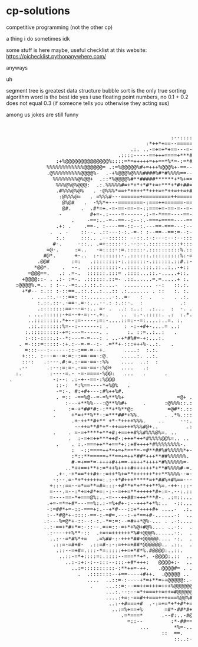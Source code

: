 # cp-solutions
competitive programming (not the other cp)

a thing i do sometimes idk

some stuff is here maybe,
useful checklist at this website: https://oichecklist.pythonanywhere.com/

anyways

uh

segment tree is greatest data structure bubble sort is the only true sorting algorithm word is the best ide yes i use floating point numbers, no 0.1 + 0.2 does not equal 0.3 (if someone tells you otherwise they acting sus)

among us jokes are still funny
<pre>
                                                                                   .@@  
                                                                                  .@@@@  
                                                     :--:::::::-----==:           %%@@@%  
                                             :*++*+==--========----------:-==:    @%@@@@.  
                                        .:. ..-=+=+*+==---=----------------------:*@%@@@@         .:..
                                    .::::-----==+++====+***#+----=------:--------:-=%%@@@#+%@@@@@@@@@@@@@@@@@@@@@@@
                :+%@@@@@@@@@@@@@@%::::=*=+++++=++==*%*=-:=*#+##=-----------------:::-@%@@@@@@@@@@@@@@@@@@@@@@@@@@@*
             %%%%%%%%%%%%@@@@@@= .:=%@@@@@%#+=+++%@@@%+-==--++-=*=-------------:-----:*@@@@@@@@@@@@@@@@@@@@@@@@@@%
             .@%%%%%%%%%@@@@%-  .-+%@@@%@%%%####%#*#%%%%==----+=:-++-::------=----:::-:=@@@@@@@@@@@@@@@@@@@@@@@@%
               %%%%%%%%@%@@+  .::*%@@@@%#**#####******+*%+===---+=..:==---------:---::::-@@@@@@@@@@@@@@@@@@@@@@@
                %%%@%@%@@@:  .:.%%%%%#=+*+*+*#*+=+***+*#+##=--=-:-+.   ==--------::::--::-@@@@@@@@@@@@@@@@@@@@@
                .#%%%@%@%   . -@%%%*==+*++++**+++=+*++=++=+#--=----=:    +---:-::::::::--:-%@@@@@@@@@@@@@@@@@@=
                 :@%%%@=   . =%%%#---======+=========++=====*+--=-=--=.    --::::::::::::--=@@@@@@@@@@@@@@@@@@@:
                  @%@#   .  -%%*+---========-:===++======-==-==--=-----:     :-::::::::::::-=@@@@@@@@@@@@@@@@@@@=
                  @#.   .  .#*=+.-=-==-==-=-::===+=-==-=--=--==+=:------=     .-:::::::-:--:--#@@@@@@@@@@@@@@@@@@#
                 -         #+=-.:----=------.:-=-*===----==--==-+=-:::-::-:     :-::::::::::::==+@@@@@@@@@@@@@@@@@@
                     .    -==:..-=--==--:--:.-===+====----=====--=--::::::--      ::::::::::--:=%*=*@@@@@@@@@@@@@@@@.
                .+: .    .==-. :----==-::--:.---==-===---:------:----::::::-+       -:::------=--+#+#@@@@@@@@@@@@@@@@.
              .  . -    ::--. .::---:-:.-=-: :--==--==:=--:-::::::--=-:::-:::*.      :::-==-==--:--**@@@@@@@%@@@@@@@@@=
                :.:     :::.. .--:::::: --::.:-:---:--:--:::::::::--:==:::::::+.       -:-=-=------:*+@@@@@@@@+ #@@@@@@
               #-.     -::.. .=+:::::-:.--:-:.::::::::::+:::::::::::::=-:::::::=.       :=-=---------=%@@@@@@@@@  :@@@@
             =@-.     :=..   -=::::-:=.:::::-.::::::::::%.::::::::::::-=:::::::-+-        *%+=-------::%@@@@@@@@@:   :.
            #@*.      +-..  :-:::::::-..::::::.:::::::::%:-==:..::::::--+:::-:-====        :*%*+--------@@@@@@@@@@@
          .@@#       :=:   .::::::::-:.::::::-.::::::.::#.:-=-.:..::-.::-+:-=--===-=         -#++*+===-:#@@@@@@@@@@@@
         *@@*.    .  --.  .:::::::::-..::::.:::.::..:..-+:: :.......=-.::==--==-====-         .**++++++=*@@@@@@@@@@@@@@:
       =@@@==.   .: .=-.  ::::::.:::= .::::...::.-.....+::.  - :....:*::--==--=======-          -*++=+=++@@@@@@@@@@@@@@@@@@%-
     +@@@@::- . .:- :=-. .::::::.::=- .::......=.=.....+ :.  :  ... - -:-==+---==-=--*: .        .*++++=+%@@@@@@@@@@@@@@@
   :@@@@%.=.. : :--.-=:..:.::.:....-  ......... --:   ::.:.  .  :::.-  ----=#+====-==-*.           :*++=++@@@@@@@@@@@@@.
     +*#-- :.:: :-::==..::.:..:...:: .:....... . ::   :. :.      -::. ..:#=-=+-==-===-=+.+       ..  -+=++%#=-+=%@@@@#
        . ...::.--::==: ::........-:..=-   :  .   .   . .:.      :-*-    .:=-+====-==--=-+#       :.   +++++==+++++*@@*
          :.::.::-.-==-.=-:...--.: :.::-.  :            .:    :+--:.     ::.==+===---=-=+--%.      +@@=. :=*+++++++*++*
          .::::::::==---=-:.. =- .  ..: :..:  .:...  :  -. .+.   -*=:.+@@@@@@@@*====---=+*:**. .    =@@**%+:-+*%*++***+=
       . ...::::::-+=--+-=:--.+:.    ..  :.-.:::::. .:  :.*.  :-:+#@@%#++=%:-@##+===-==-=+--==+ ..   .###*+++**#@%#+*+++*=
       ..::::::::.*+--:=-----:=:-....::=:--=:....:..=. :.    ..+@@@*+==---#-=@*+*====-===+:-=*@% ::    *#*+*#+*++#%%%%##*+++-
       .::.:::::::%=--:-------: .     : -:-+#+-....= ..:     -*#::%+-:=+---:+**-+==-===-=-+-=@@@@ -#    =***#%#+*+#%==*+
      :.:::::::::-+=:---=-----. .      :. ::=..:..:   .       :   -=--:..:--+#-:-+=======-%==#@@@@:.@=   :#***%%#*+=#-==
      :-::-::::.:--*:---=-=---: . ..-+*#%#=-+:...:.                :+-....-+=::::#=======-*%-+@@@%@@-%%-  .#++*%%#*+#*+-
    . =-:::=:::::-:+.:--=-=--:- .=**+-:::+++%-..:.   .               ::..--:....:=#-=====-#@+=@@@%*%@%%@%-  -*+#%:*%++*=
      =:::---:------::-:==-=--+.      ....:  :.:.                     .   ......::*=-====-*@#-%@@%#*%%%%%%@*. +**- .*#**=
     +:::. :---=--=:=:-:==-==-:@.    .....:. ..:.                       ...::...--:*=====-+@@-*@%%*##%%*###+#*= +-  ::-:**
     ::-:   .:---.#:=.:-==-==-:%%    ....  ..:  :                              :=  ==-+==-*@@=*@%#**#%#****##*++**- .:     .
    .--      .:--:=:=-.-==-==-:%@+   ....   .:                                ::   :=--===#@@**%%**#*##***++**+=+*- ::
   :.         :----=.- -=-====-%@@:   ...   .      .                         .     :---==-@@@#%%%#*#*******+++***+# :
 .             -:--: .:-+--==-:%@@@                                              . #%:-===@@@#%##*##**+++#*+*+*+****-
                ::-:  *:%==----*+%@%   .                                        . #@%--+=*@%@%%##**#**+++%#*==+*++*+=
                -=:-. #:+#+---:#%++%#.                      . .:. .:+          ..#@@@--**%%%%%###*+#++*++*--+*==+++-+.
                . =:: -==%@--=-=%**%%+                 =@+ .....:.:.:.         .*:@@%--%%@%%%####**#++*+++--:   .+*-==
                   :---+**%%---:@**%%#+     .      :@%%%::.:::::..:.:         .-::%%%-:@%%%%%###**#*+++=*+-::    :==:-=
               .    :=-+*##*#:-:**+*%**@:           =@#*:.::::::::::        .:...:@%%-+%%%%%###**+%*==+=%=:-.    ..    :.
               .     +*=+**%**-:=***##*+%%.        . .*%.:::::::::..       :. ....@%%=%%%#*#####+#%+===+:-:-.    .
                     .+-++**#+** +*-*++++%%%.    ..     --:.::.:::       =: .    .%%#+%%####*+@*++%+=-+. .:-
                      --++=**#*+*-++==+++%%%#@+..         .:::.        :=.  .    .%%%#*#*##*#+#=++#===:  .-
               .    . =-=+****+**+#:+==++#%%#%%%@%=. ..              :-:       .  %#%###%*##.:*+==#++-    :
                    .  :-=+=++***++#-:+++*++*#%%%%@@%=.. ..       :---.           #@@%@@@@=  :=  .+-+-
                .    . :.-===++**+==*+::+#++++*#%%%%%%%%-.     .*=:-:.            *%%%##*==+**#*+==*+=
                     :  -::====++*=+=+*==*=-=#**##%#%%%%%*+-:%#--:-. ..           .%#*=-==-*#*++==++-=#*:
                     :*::**=====+**==+=++*##*+++**##%%%%%%. :::.:. ..             .:=--===+@#*+++=+*+=-=+=*#=
                     #-=+==*=-++++#++==-++++*++++*#%%%%%%=-  .:.... .            .  -=--=+@#*#%@@%+==+=====+*+
                   ..*++==+**+:=*++%++++#++++++*+**#%%%%#-=. .:........              .@-=+++#%%@@%@=======++*@+
                .+-.-+*==*++#+-:=++*%+=**++++++*++**%%%%--=-.::..........            .: ==++*%@@%@+========+*#@@+
               -:--.=-*+*+++++=:.:-+*#+++*****=+*##%+#%==---::...........           :    .+%@@@%@#+======++*#%%@@#%=
              +::-:==--=*==**=#=:::-+#**+*+**++**%=.-++-:::--... ..  ....          :.     ..-@@@*++====++++*#%@@@%*=+.
              =---.=--:*+=+#*+=:-:--=++=**+++++*#+:=-.--:.:::..........           +        ..*%-+=-====+++*###@@@#+=+#*
              =----==-*+===@%:..-=---++##=+++***#-. .:=::...:..........         :=          :*:==-=====+++*%#%@@*++++##@*
             .+=-=*=+#*---==%:.:-=%+#+-:--+++*+*%:..  -::.............         :.          .--==-=======+*#*%@%+++==+##@#%+
             -:=##*+=-::-===+:.--+*#---::+*++++#+ ....-  .:.........  ..   . :+. .         =============+**#*++++===*%%#%###.
             :--*#@*+-::::-==-:-=#=.---:-+*==+#-......-:  ..........        :.            +============+*##**++====*%%%#**+=+
            .:---%=@*+-::--:-:.-*=:=:--=#++*@%-... . .-:.... ......       .:.           .=-===========+**+++===-===*#***+++=-:
            ..:-==+*#+*=:-::--.=+=::-=+*+%@+#@%.... ..-:.  .........     .-            .+============++========--===++**++==--
             .:----++%**-::  .+=+=++++++*%#+@@@%......-:.  .            =. .          .+-===-===-==++==--===------==+++====--:
              ..:--=*#%*+=   .=%##-:-+++*##+@@@@@.... -:.  .         ..-             -+==-======++*=======------==++======+*#*
               .::=-=#+#-  .::=#-:-:=++=+##*@@@@@@.. .::.  .         -:      .     .=+==-==+-==++=:=---=----========+**+=----:=
                .::--=+#=.:::-*=:::::++=+*#*%.#@@@@:..::.   .   .  .+           .=#*++++*+=====--=-=---=--=+**##*+=====-------:-
                 ..::-=*+::::=:.::::--===**+*. -@@@@:.::  ...  .  -.. .  .  .-%@@@*+*#*#*+====--=-:----*##*+==--==---======----:
                   ..:-:+:-:--:::--:::-+#*+++:   @@@@+:-  ..  .  +. ..   -@@@@@@@*@%*###*======*+-=-=%#=-=======-====-=======-:-+
                     ..:=::::::::::-:**++=-++.   .@@@@#= . .   :+    :#@@@@@@@@@%##%%%%#+++==#@%%@=**+==========-------=====-=+==
                       .  .:::::::--+==----+#++.  .@@@@@ .. ..:::+#%@%@@@@@@@#@%%%%%%@%*=+#@@@%@#%@=============------=====++++=+
                          ....  ..::=-:----+*=+**=++@@@@@:.-*@@%%%%%@@@@*:. .@@%%@%%@%**%@@@@@##@@*========--------=====+++*#*+==
                           .    ...::=:--==++=+++=+++%@@@@@@@%%@%@@#-      :%#%%%%@%#@@@@@@@%#@*@@+--===-----------======*##**=--
                                ...:.--:--=*+===++=++=#@@@@@%%%#*++=.     :%%%@@%%@@@@@@@@+@@#+*@@+===-----------====+++*##**+=-:
                                ....:+=:-==#++===+++===%@@%#*+==+++++++*##@@@%@@@@@@@@@**%##+=-%@#=-------------====+++*##*++=-:.
                                 ..:-+#===+#  .-:=+=*+*+#*+==+++++++++**%@@@@@@@@@@@*-@@#+=+==+@@=--------------===+++*##*+=-:.
                                  ..:=%+==+%       =#*-##*#+=%+++=++*+#%@@@@@@@@@@:%@#*=+=-+=#@@+-=-------------====+*#*++=-:.
                                     .=*===*      .--#:..-#@@-.   .:=**@@@@@@@@*@@@%+%+@@=--#@%=--:----------------=+++==-:.
                                       =::--         :*-##==-.        -@@@@@@@@@@@@@@@@@@@@@%+=::::::::::::::::::--====-:..
                                           ...        *%=-.....       %@@@@@@@@@@@@@@@@@@@@@*-::..:.............:::--:..      .-:
                                                  ::  ==.   .....    +@%@@@@@@@@@@@@@@@@@@@@*.:. . ...          .... .     =@*-:
                                                      ::..:---::... :#*#@@@@@@@@@%%@@@@@@@@@@+ .                  :*    ##+%+:
                                                             ...::::*-:::@@@@@@%##%%%%@@@@@@@#                   -+. *+ =  -:
                                                                   ..  .#@@%%%%##*+*#%@@@%%%=                    . :     ::
                                                                        @@@%%%######%%%%#####%=                =        #
                                                                          @@@@@%@@%%%###*##*-                 . .     =
                                                                          :@@%%%%###******+=-                 .
                                                                            *@###***+**+++:
                                                                               -*- =*++*:
</pre>
